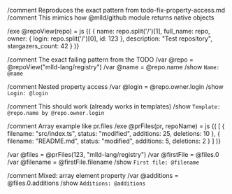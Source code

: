 /comment Reproduces the exact pattern from todo-fix-property-access.md
/comment This mimics how @mlld/github module returns native objects

/exe @repoView(repo) = js {(
  {
    name: repo.split('/')[1],
    full_name: repo,
    owner: {
      login: repo.split('/')[0],
      id: 123
    },
    description: "Test repository",
    stargazers_count: 42
  }
)}

/comment The exact failing pattern from the TODO
/var @repo = @repoView("mlld-lang/registry")
/var @name = @repo.name
/show `Name: @name`

/comment Nested property access
/var @login = @repo.owner.login
/show `Login: @login`

/comment This should work (already works in templates)
/show `Template: @repo.name by @repo.owner.login`

/comment Array example like pr.files
/exe @prFiles(pr, repoName) = js {(
  [
    {
      filename: "src/index.ts",
      status: "modified",
      additions: 25,
      deletions: 10
    },
    {
      filename: "README.md",
      status: "modified",
      additions: 5,
      deletions: 2
    }
  ]
)}

/var @files = @prFiles(123, "mlld-lang/registry")
/var @firstFile = @files.0
/var @filename = @firstFile.filename
/show `First file: @filename`

/comment Mixed: array element property
/var @additions = @files.0.additions
/show `Additions: @additions`
